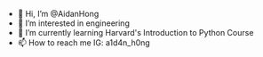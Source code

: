 - 👋 Hi, I’m @AidanHong
- 👀 I’m interested in engineering
- 🌱 I’m currently learning Harvard's Introduction to Python Course
- 📫 How to reach me IG: a1d4n_h0ng

<!---
AidanHong/AidanHong is a ✨ special ✨ repository because its `README.md` (this file) appears on your GitHub profile.
You can click the Preview link to take a look at your changes.
--->
